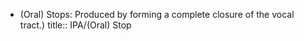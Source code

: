 - (Oral) Stops: Produced by forming a complete closure of the vocal tract.)
  title:: IPA/(Oral) Stop